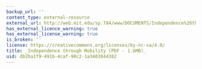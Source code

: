 ```yaml
---
backup_url: ''
content_type: external-resource
external_url: http://web.mit.edu/sp.784/www/DOCUMENTS/Independence%20through%20Mobility%20-%20Entire%20Document.pdf
has_external_licence_warning: true
has_external_license_warning: true
is_broken: ''
license: https://creativecommons.org/licenses/by-nc-sa/4.0/
title: _Independence through Mobility (PDF - 1.6MB)_
uid: db2ba1f9-4916-4caf-90c2-1a3403844382
---
```

